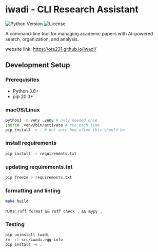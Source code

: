 # iwadi - CLI Research Assistant

![Python Version](https://img.shields.io/badge/python-3.8%2B-blue)
![License](https://img.shields.io/badge/license-MIT-green)

A command-line tool for managing academic papers with AI-powered search, organization, and analysis.

website link: https://ota231.github.io/iwadi/


## Development Setup

### Prerequisites
- Python 3.8+
- pip 20.3+


### macOS/Linux
```bash
python3 -m venv .venv # only needed once
source .venv/bin/activate # run each time
pip install -e . # not sure how often this should be

```

### install requirements
```bash
pip install -r requirements.txt
```

### updating requirements.txt
```bash
pip freeze > requirements.txt
```

### formatting and linting
```bash
make build
```
runs: `ruff format && ruff check . && mypy .`

### Testing
```bash
pip uninstall iwadi
rm -rf src/iwadi.egg-info
pip install -e .
```